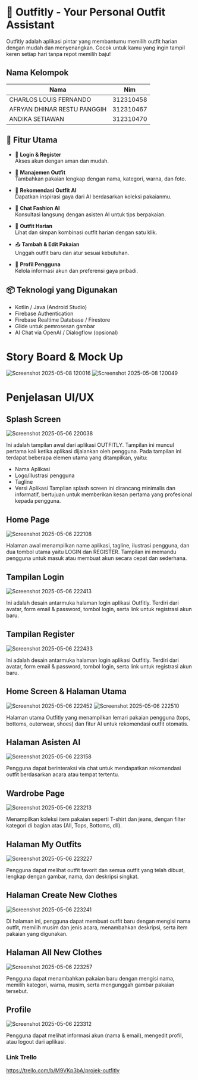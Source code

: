 # 👗 Outfitly - Your Personal Outfit Assistant

Outfitly adalah aplikasi pintar yang membantumu memilih outfit harian dengan mudah dan menyenangkan. Cocok untuk kamu yang ingin tampil keren setiap hari tanpa repot memilih baju!

## Nama Kelompok
| Nama | Nim |
| -------- | --- |
|  CHARLOS LOUIS FERNANDO | 312310458  |
|  AFRYAN DHINAR RESTU PANGGIH | 312310467    |
|  ANDIKA SETIAWAN | 312310470 |

## 📲 Fitur Utama

- 🔐 **Login & Register**  
  Akses akun dengan aman dan mudah.

- 🧥 **Manajemen Outfit**  
  Tambahkan pakaian lengkap dengan nama, kategori, warna, dan foto.

- 🧠 **Rekomendasi Outfit AI**  
  Dapatkan inspirasi gaya dari AI berdasarkan koleksi pakaianmu.

- 💬 **Chat Fashion AI**  
  Konsultasi langsung dengan asisten AI untuk tips berpakaian.

- 📅 **Outfit Harian**  
  Lihat dan simpan kombinasi outfit harian dengan satu klik.

- 📤 **Tambah & Edit Pakaian**  
  Unggah outfit baru dan atur sesuai kebutuhan.

- 👤 **Profil Pengguna**  
  Kelola informasi akun dan preferensi gaya pribadi.

## 📦 Teknologi yang Digunakan

- Kotlin / Java (Android Studio)
- Firebase Authentication
- Firebase Realtime Database / Firestore
- Glide untuk pemrosesan gambar
- AI Chat via OpenAI / Dialogflow (opsional)

# Story Board & Mock Up
![Screenshot 2025-05-08 120016](https://github.com/user-attachments/assets/7f99e5aa-3752-46ef-b596-c715f0c7982f)
![Screenshot 2025-05-08 120049](https://github.com/user-attachments/assets/4494c890-53fa-4b63-8ffd-7eb1d0c10afb)

# Penjelasan UI/UX

## Splash Screen

![Screenshot 2025-05-06 220038](https://github.com/user-attachments/assets/53a44c8a-e455-4d8f-a068-a6d28e80d9a7)

Ini adalah tampilan awal dari aplikasi OUTFITLY. Tampilan ini muncul pertama kali ketika aplikasi dijalankan oleh pengguna. Pada tampilan ini terdapat beberapa elemen utama yang ditampilkan, yaitu:
- Nama Aplikasi
- Logo/Ilustrasi pengguna
- Tagline 
- Versi Aplikasi
Tamplian splash screen ini dirancang minimalis dan informatif, bertujuan untuk memberikan kesan pertama yang profesional kepada pengguna.

## Home Page

![Screenshot 2025-05-06 222108](https://github.com/user-attachments/assets/5c09bbb5-f471-47af-b87b-c16237173ab6)

Halaman awal menampilkan name aplikasi, tagline, ilustrasi pengguna, dan dua tombol utama yaitu LOGIN dan REGISTER. Tampilan ini memandu pengguna untuk masuk atau membuat akun secara cepat dan sederhana.

## Tampilan Login

![Screenshot 2025-05-06 222413](https://github.com/user-attachments/assets/73d9e7fb-b730-403e-bcc0-eb9d4370d023)

Ini adalah desain antarmuka halaman login aplikasi Outfitly. Terdiri dari avatar, form email & password, tombol login, serta link untuk registrasi akun baru.

## Tampilan Register

![Screenshot 2025-05-06 222433](https://github.com/user-attachments/assets/c24a0c5b-c121-40ec-867c-a1eb2b8ae029)

Ini adalah desain antarmuka halaman login aplikasi Outfitly. Terdiri dari avatar, form email & password, tombol login, serta link untuk registrasi akun baru.

## Home Screen & Halaman Utama

![Screenshot 2025-05-06 222452](https://github.com/user-attachments/assets/75e8c219-af1e-4ea4-b753-181f9d28d057)
![Screenshot 2025-05-06 222510](https://github.com/user-attachments/assets/9ab33aa1-ab7d-4a85-8271-b5999c7ed614)

Halaman utama Outfitly yang menampilkan lemari pakaian pengguna (tops, bottoms, outerwear, shoes) dan fitur AI untuk rekomendasi outfit otomatis.

## Halaman Asisten AI

![Screenshot 2025-05-06 223158](https://github.com/user-attachments/assets/fede5bcf-4ef8-48da-a0c1-4fbc0f13d6aa)

Pengguna dapat berinteraksi via chat untuk mendapatkan rekomendasi outfit berdasarkan acara atau tempat tertentu.

## Wardrobe Page

![Screenshot 2025-05-06 223213](https://github.com/user-attachments/assets/66e0f252-f710-4a5c-9163-b6147f60399f)

Menampilkan koleksi item pakaian seperti T-shirt dan jeans, dengan filter kategori di bagian atas (All, Tops, Bottoms, dll).

## Halaman My Outfits

![Screenshot 2025-05-06 223227](https://github.com/user-attachments/assets/e7736003-5d1f-4b9c-86c1-d03a5b4bbcfa)

Pengguna dapat melihat outfit favorit dan semua outfit yang telah dibuat, lengkap dengan gambar, nama, dan deskripsi singkat.

## Halaman Create New Clothes

![Screenshot 2025-05-06 223241](https://github.com/user-attachments/assets/051f1bf9-c885-4266-b24c-7810b809546a)

Di halaman ini, pengguna dapat membuat outfit baru dengan mengisi nama outfit, memilih musim dan jenis acara, menambahkan deskripsi, serta item pakaian yang digunakan.

## Halaman All New Clothes

![Screenshot 2025-05-06 223257](https://github.com/user-attachments/assets/879be1cd-f3cd-490a-8414-a4ad8785a527)

Pengguna dapat menambahkan pakaian baru dengan mengisi nama, memilih kategori, warna, musim, serta mengunggah gambar pakaian tersebut.

## Profile

![Screenshot 2025-05-06 223312](https://github.com/user-attachments/assets/95b3aa8a-9ddc-425b-93e4-5d96fa81461e)

Pengguna dapat melihat informasi akun (nama & email), mengedit profil, atau logout dari aplikasi.

### Link Trello
https://trello.com/b/M9VKp3bA/projek-outfitly

